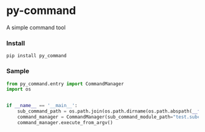 # py-command

A simple command tool

### Install

```shell script
pip install py_command
```

### Sample

```python
from py_command.entry import CommandManager
import os


if __name__ == '__main__':
    sub_command_path = os.path.join(os.path.dirname(os.path.abspath(__file__)), "subcommand")
    command_manager = CommandManager(sub_command_module_path="test.subcommand", sub_command_path=sub_command_path)
    command_manager.execute_from_argv()
```
